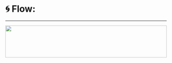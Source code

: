 # 🌀 Flow:

----
<img src="https://raw.githubusercontent.com/matfantinel/matfantinel/master/waves.svg" width="100%" height="100">
